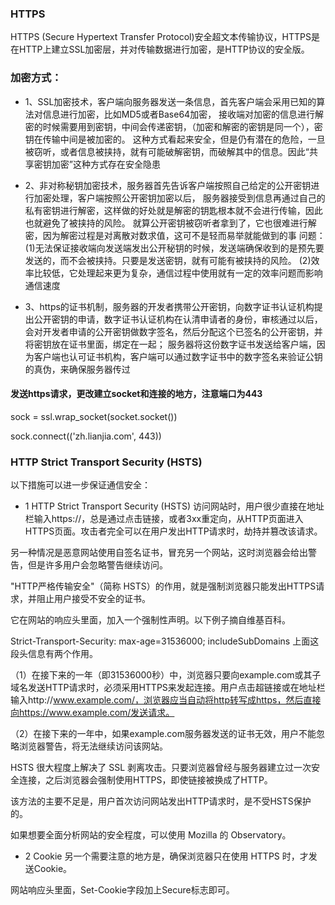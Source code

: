 ### HTTPS
HTTPS (Secure Hypertext Transfer Protocol)安全超文本传输协议，HTTPS是在HTTP上建立SSL加密层，并对传输数据进行加密，是HTTP协议的安全版。
### 加密方式：
* 1、SSL加密技术，客户端向服务器发送一条信息，首先客户端会采用已知的算法对信息进行加密，比如MD5或者Base64加密，
接收端对加密的信息进行解密的时候需要用到密钥，中间会传递密钥，（加密和解密的密钥是同一个），密钥在传输中间是被加密的。
这种方式看起来安全，但是仍有潜在的危险，一旦被窃听，或者信息被挟持，就有可能破解密钥，而破解其中的信息。因此“共享密钥加密”这种方式存在安全隐患

* 2、非对称秘钥加密技术，服务器首先告诉客户端按照自己给定的公开密钥进行加密处理，客户端按照公开密钥加密以后，
服务器接受到信息再通过自己的私有密钥进行解密，这样做的好处就是解密的钥匙根本就不会进行传输，因此也就避免了被挟持的风险。
就算公开密钥被窃听者拿到了，它也很难进行解密，因为解密过程是对离散对数求值，这可不是轻而易举就能做到的事
问题：(1)无法保证接收端向发送端发出公开秘钥的时候，发送端确保收到的是预先要发送的，而不会被挟持。只要是发送密钥，就有可能有被挟持的风险。
(2)效率比较低，它处理起来更为复杂，通信过程中使用就有一定的效率问题而影响通信速度

* 3、https的证书机制，服务器的开发者携带公开密钥，向数字证书认证机构提出公开密钥的申请，数字证书认证机构在认清申请者的身份，审核通过以后，会对开发者申请的公开密钥做数字签名，然后分配这个已签名的公开密钥，并将密钥放在证书里面，绑定在一起；
服务器将这份数字证书发送给客户端，因为客户端也认可证书机构，客户端可以通过数字证书中的数字签名来验证公钥的真伪，来确保服务器传过
#### 发送https请求，更改建立socket和连接的地方，注意端口为443
sock = ssl.wrap_socket(socket.socket())

sock.connect(('zh.lianjia.com', 443))


### HTTP Strict Transport Security (HSTS)
以下措施可以进一步保证通信安全：
* 1 HTTP Strict Transport Security (HSTS)
访问网站时，用户很少直接在地址栏输入https://，总是通过点击链接，或者3xx重定向，从HTTP页面进入HTTPS页面。攻击者完全可以在用户发出HTTP请求时，劫持并篡改该请求。

另一种情况是恶意网站使用自签名证书，冒充另一个网站，这时浏览器会给出警告，但是许多用户会忽略警告继续访问。

"HTTP严格传输安全"（简称 HSTS）的作用，就是强制浏览器只能发出HTTPS请求，并阻止用户接受不安全的证书。

它在网站的响应头里面，加入一个强制性声明。以下例子摘自维基百科。


Strict-Transport-Security: max-age=31536000; includeSubDomains
上面这段头信息有两个作用。

（1）在接下来的一年（即31536000秒）中，浏览器只要向example.com或其子域名发送HTTP请求时，必须采用HTTPS来发起连接。用户点击超链接或在地址栏输入http://www.example.com/，浏览器应当自动将http转写成https，然后直接向https://www.example.com/发送请求。

（2）在接下来的一年中，如果example.com服务器发送的证书无效，用户不能忽略浏览器警告，将无法继续访问该网站。

HSTS 很大程度上解决了 SSL 剥离攻击。只要浏览器曾经与服务器建立过一次安全连接，之后浏览器会强制使用HTTPS，即使链接被换成了HTTP。

该方法的主要不足是，用户首次访问网站发出HTTP请求时，是不受HSTS保护的。

如果想要全面分析网站的安全程度，可以使用 Mozilla 的 Observatory。

* 2 Cookie
另一个需要注意的地方是，确保浏览器只在使用 HTTPS 时，才发送Cookie。

网站响应头里面，Set-Cookie字段加上Secure标志即可。

